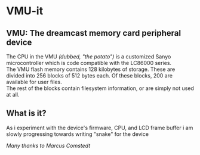 VMU-it
======

VMU: The dreamcast memory card peripheral device  
------------------------------------------------

The CPU in the VMU _(dubbed, "the potato")_ is a customized Sanyo microcontroller which is code compatible with the LC86000 series.  
The VMU flash memory contains 128 kilobytes of storage. These are divided into 256 blocks of 512 bytes each. Of these blocks, 200 are available for user files.  
The rest of the blocks contain filesystem information, or are simply not used at all.  

  
  
What is it?
-----------
  
As i experiment with the device's firmware, CPU, and LCD frame buffer i am slowly progressing towards writing "snake" for the device
  
  
  
  



_Many thanks to Marcus Comstedt_
